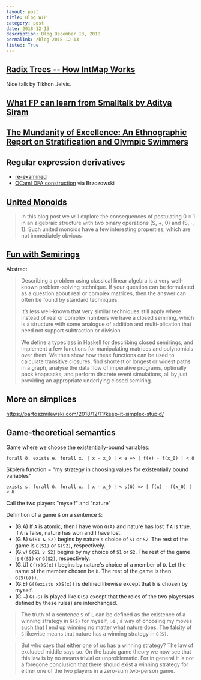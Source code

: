 ```yaml
---
layout: post
title: Blog WIP
category: post
date: 2018-12-13
description: Blog December 13, 2018
permalink: /blog-2018-12-13
listed: True
---
```


## [Radix Trees -- How IntMap Works](https://www.youtube.com/watch?v=0udjkEiCjog)

Nice talk by Tikhon Jelvis.

## [What FP can learn from Smalltalk by Aditya Siram](https://www.youtube.com/watch?v=baxtyeFVn3w)

## [The Mundanity of Excellence: An Ethnographic Report on Stratification and Olympic Swimmers](https://fermatslibrary.com/s/the-mundanity-of-excellence-an-ethnographic-report-on-stratification-and-olympic-swimmers)

## Regular expression derivatives

* [re-examined](https://www.cs.kent.ac.uk/people/staff/sao/documents/jfp09.pdf)
* [OCaml DFA construction](http://gallium.inria.fr/blog/fixin-your-automata/) via Brzozowski

## [United Monoids](https://blogs.ncl.ac.uk/andreymokhov/united-monoids/)

> In this blog post we will explore the consequences of postulating 0 = 1 in an algebraic structure with two binary operations (S, +, 0) and (S, ⋅, 1). Such united monoids have a few interesting properties, which are not immediately obvious

## [Fun with Semirings](http://stedolan.net/research/semirings.pdf)

Abstract

> Describing a problem using classical linear algebra is a very well-known problem-solving technique. If your question can be formulated as a question about real or complex matrices, then the answer can often be found by standard techniques.
>
> It’s  less  well-known  that  very  similar  techniques  still  apply where instead of real or complex numbers we have a closed semiring, which is a structure with some analogue of addition and multi-plication that need not support subtraction or division.
>
> We define a typeclass in Haskell for describing closed semirings, and implement a few functions for manipulating matrices and polynomials  over  them.  We  then  show  how  these  functions  can be  used  to  calculate  transitive  closures,  find  shortest  or  longest or  widest  paths  in  a  graph,  analyse  the  data  flow  of  imperative programs,  optimally  pack  knapsacks,  and  perform  discrete  event simulations, all by just providing an appropriate underlying closed semiring.

## More on simplices

https://bartoszmilewski.com/2018/12/11/keep-it-simplex-stupid/

## Game-theoretical semantics

Game where we choose the existentially-bound variables:

    forall δ. exists e. forall x. | x - x_0 | < e => | f(x) - f(x_0) | < δ

Skolem function = "my strategy in choosing values for existentially bound variables"

    exists s. forall δ. forall x. | x - x_0 | < s(δ) => | f(x) - f(x_0) | < δ

Call the two players "myself" and "nature"

Definition of a game `G` on a sentence `S`:

* (G.A) If `A` is atomic, then I have won `G(A)` and nature has lost if
      `A` is true. If `A` is false, nature has won and I have lost.
* (G.&) `G(S1 & S2)` begins by nature's choice of `S1` or `S2`. The rest of
      the game is `G(S1)` or `G(S2)`, respectively.
* (G.v) `G(S1 v S2)` begins by my choice of `S1` or `S2`. The rest of the
      game is `G(S1)` or `G(S2)`, respectively.
* (G.U) `G((x)S(x))` begins by nature's choice of a member of `D`. Let
      the name of the member chosen be `b`. The rest of the game is then
      `G(S(b)))`.
* (G.E) `G((exists x)S(x))` is defined likewise except that `b` is chosen by
      myself.
* (G.~) `G(~S)` is played  like `G(S)` except that the roles of the two
      players(as defined by these rules) are interchanged.

> The truth of a sentence `S` of `L` can be defined as the existence of a winning strategy in `G(S)` for myself, i.e., a way of choosing my moves such that I end up winning no matter what nature does. The falsity of `S` likewise means that nature has a winning strategy in `G(S)`.

> But who says that either one of us has a winning strategy? The law of excluded middle says so. On the basic game theory we now see that this law is by no means trivial or unproblematic. For in general it is not a foregone conclusion that there should exist a winning strategy for either one of the two players in a zero-sum two-person game.

